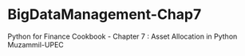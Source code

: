 # BigDataManagement-Chap7
Python for Finance Cookbook - Chapter 7 : Asset Allocation in Python 
Muzammil-UPEC
